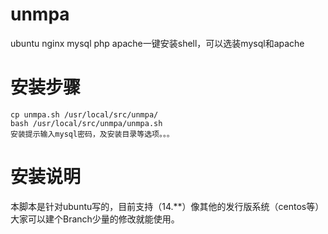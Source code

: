 # unmpa
ubuntu nginx mysql php apache一键安装shell，可以选装mysql和apache

# 安装步骤
	cp unmpa.sh /usr/local/src/unmpa/
	bash /usr/local/src/unmpa/unmpa.sh
	安装提示输入mysql密码，及安装目录等选项。。。
	
# 安装说明
本脚本是针对ubuntu写的，目前支持（14.**）像其他的发行版系统（centos等）大家可以建个Branch少量的修改就能使用。
